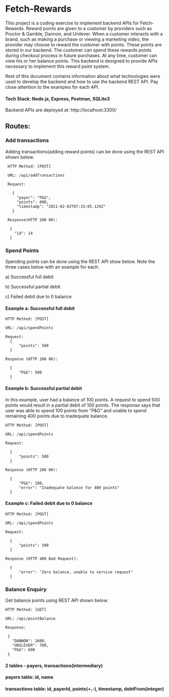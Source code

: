 # Fetch-Rewards

This project is a coding exercise to implement backend APIs for Fetch-Rewards. Reward points are given to a customer by providers such as Proctor & Gamble, Dannon, and Unilever. When a customer interacts with a brand, such as making a purchase or viewing a marketing video, the provider may choose to reward the customer with points. These points are stored in our backend. The customer can spend these rewards points during checkout process in future purchases. At any time, customer can view his or her balance points. This backend is designed to provide APIs necessary to implement this reward point system.

Rest of this document contains information about what technologies were used to develop the backend and how to use the backend REST API. Pay close attention to the examples for each API.

#### Tech Stack: Node.js, Express, Postman, SQLite3
 
 Backend APIs are deployed at: http://localhost:3300/

## Routes:

### Add transactions
Adding transactions(adding reward points) can be done using the REST API shown below. 

     HTTP Method: [POST] 
  
     URL: /api/addTransactions
   
     Request:
   
       { 
         "payer": "P&G", 
         "points": 600,
         "timestamp": "2021-02-02T07:15:05.129Z"
       }
       
     Response(HTTP 200 OK):
     
      {
        "id": 14
      }

### Spend Points
Spending points can be done using the REST API show below. Note the three cases below with an example for each: 

a) Successful full debit 

b) Successful partial debit 

c) Failed  debit due to 0 balance
 
    
   #### Example a: Successful full debit
    
    HTTP Method: [POST]
   
    URL: /api/spendPoints
    
    Request:
      {
          "points": 500
      }
  
    Response (HTTP 200 OK):
    
      {
          "P&G": 500
      }
    
   #### Example b: Successful partial debit
   In this example, user had a balance of 100 points. A request to spend 500 points would result in a partial debit of 100 points. 
   The response says that user was able to spend 100 points from "P&G" and unable to spend remaining 400 points due to inadequate balance.
    
    HTTP Method: [POST]
   
    URL: /api/spendPoints
    
    Request:
    
      {
          "points": 500
      }
  
    Response (HTTP 200 OK):
    
      {
          "P&G": 100,
          "error": "Inadequate balance for 400 points"
      }
    
   #### Example c: Failed debit due to 0 balance
    
    HTTP Method: [POST]
   
    URL: /api/spendPoints
    
    Request:
    
      {
          "points": 500
      }
  
    Response (HTTP 400 Bad Request):
    
      {
          "error": "Zero balance, unable to service request"
      }    
    
### Balance Enquiry
Get balance points using REST API shown below.

    HTTP Method: [GET]
   
    URL: /api/pointBalance
    
    Response:
    
     {
       "DANNON": 1600,
       "UNILEVER": 700,
       "P&G": 600
     }
  
  
 #### 2 tables - payers, transactions(intermediary)
 #### payers table: id, name
 #### transactions table: id, payerId, points(+,-), timestamp, debtFrom(integer)

